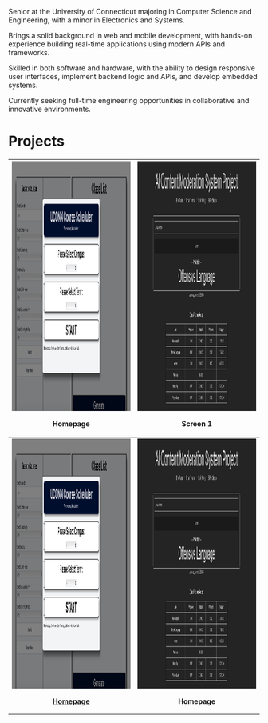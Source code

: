 Senior at the University of Connecticut majoring in Computer Science and Engineering, with a minor in Electronics and Systems.

Brings a solid background in web and mobile development, with hands-on experience building real-time applications using modern APIs and frameworks.

Skilled in both software and hardware, with the ability to design responsive user interfaces, implement backend logic and APIs, and develop embedded systems.

Currently seeking full-time engineering opportunities in collaborative and innovative environments.


<h1>Projects</h1>


| <div align="center"><img src="/homepage.png" width="500" height="500"><br/><p>Homepage</p></div> | <div align="center"><img src="/s1.jpg" width="500" height="500"><br/><p>Screen 1</p></div> |
| ------------------------------------------------------------------------------------------------ | -------------------------------------------------------------------------------------------- |
| <div align="center"><img src="/homepage.png" width="500" height="500"><br/><p><a href="https://github.com/EricAsante3/UCONN-course-scheduler.git"><b>Homepage</b></a></p></div> | <div align="center"><img src="/s1.jpg" width="500" height="500"><br/><p><b>Homepage</b></p></div> |
